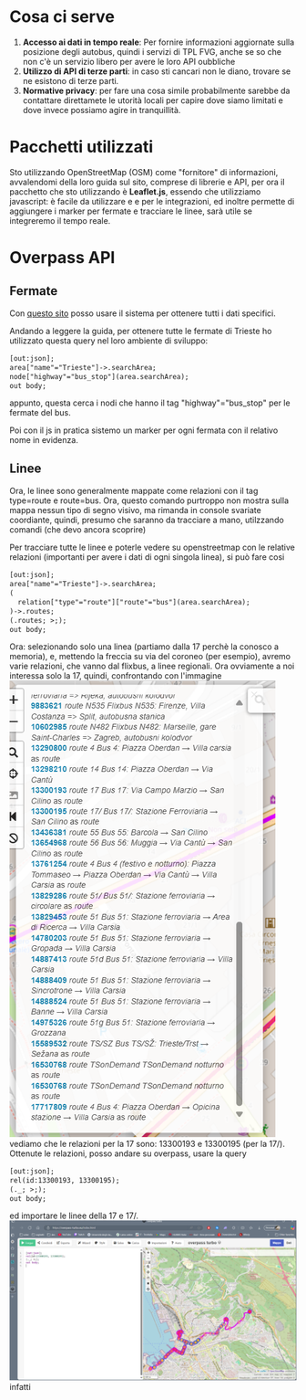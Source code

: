 # Cosa ci serve

1. **Accesso ai dati in tempo reale**: Per fornire informazioni aggiornate sulla posizione degli autobus, quindi i servizi di TPL FVG, anche se so che non c'è un servizio libero per avere le loro API oubbliche 
2. **Utilizzo di API di terze parti**: in caso sti cancari non le diano, trovare se ne esistono di terze parti.
3. **Normative privacy**: per fare una cosa simile probabilmente sarebbe da contattare direttamete le utorità locali per capire dove siamo limitati e dove invece possiamo agire in tranquillità.

# Pacchetti utilizzati

Sto utilizzando OpenStreetMap (OSM) come "fornitore" di informazioni, avvalendomi della loro guida sul sito, comprese di librerie e API, per ora il pacchetto che sto utilizzando è **Leaflet.js**, essendo che utilizziamo javascript: è facile da utilizzare e e per le integrazioni, ed inoltre permette di aggiungere i marker per fermate e tracciare le linee, sarà utile se integreremo il tempo reale.

# Overpass API
## Fermate

Con [questo sito](https://overpass-turbo.eu/index.html) posso usare il sistema per ottenere tutti i dati specifici.

Andando a leggere la guida, per ottenere tutte le fermate di Trieste ho utilizzato questa query nel loro ambiente di sviluppo:
```query 
[out:json];
area["name"="Trieste"]->.searchArea;
node["highway"="bus_stop"](area.searchArea);
out body;
```
appunto, questa cerca i nodi che hanno il tag "highway"="bus_stop" per le fermate del bus.

Poi con il js in pratica sistemo un marker per ogni fermata con il relativo nome in evidenza.

## Linee

Ora, le linee sono generalmente mappate come relazioni con il tag type=route e route=bus. Ora, questo comando purtroppo non mostra sulla mappa nessun tipo di segno visivo, ma rimanda in console svariate coordiante, quindi, presumo che saranno da tracciare a mano, utilzzando comandi (che devo ancora scoprire)

Per tracciare tutte le linee e poterle vedere su openstreetmap con le relative relazioni (importanti per avere i dati di ogni singola linea), si può fare cosi
```query 
[out:json];
area["name"="Trieste"]->.searchArea;
(
  relation["type"="route"]["route"="bus"](area.searchArea);
)->.routes;
(.routes; >;);
out body;
```

Ora: selezionando solo una linea (partiamo dalla 17 perchè la conosco a memoria), e, mettendo la freccia su via del coroneo (per esempio), avremo varie relazioni, che vanno dal flixbus, a linee regionali. Ora ovviamente a noi interessa solo la 17, quindi, confrontando con l'immagine
![alt text](image.png)
vediamo che le relazioni per la 17 sono: 13300193 e 13300195 (per la 17/).
Ottenute le relazioni, posso andare su overpass, usare la query
```query 
[out:json];
rel(id:13300193, 13300195);
(._; >;);
out body;
```
ed importare le linee della 17 e 17/.
![alt text](image-1.png) infatti